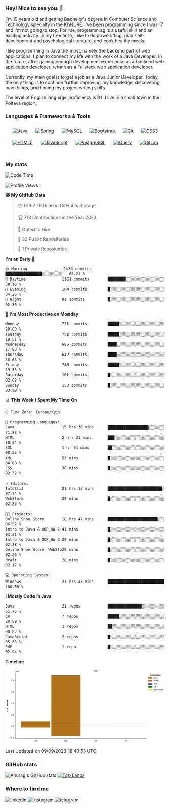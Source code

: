 ### Hey! Nice to see you. 👋

I'm 19 years old and getting Bachelor's degree in Computer Science and Technology
specialty in the [KhNURE][1]. I've been programming since I was 17 and I'm not going
to stop. For me, programming is a useful skill and an exciting activity. In my free
time, I like to do powerlifting, read self-development and psychological literature,
and cook healthy meals.

I like programming in Java the most, namely the backend part of web applications.
I plan to connect my life with the work of a Java Developer. In the future, after 
gaining enough development experience as a backend web application developer, 
retrain as a Fullstack web application developer. 

Currently, my main goal is to get a job as a Java Junior Developer. 
Today, the only thing is to continue further improving my knowledge, discovering 
new things, and honing my project writing skills.

The level of English language proficiency is B1. I live in a small town in the
Poltava region.

### Languages & Frameworks & Tools
<div align="center">  
<a href="https://www.java.com/" target="_blank"><img style="margin: 10px" src="https://profilinator.rishav.dev/skills-assets/java-original-wordmark.svg" alt="Java" height="50" /></a>
<a href="https://docs.spring.io/spring-framework/docs/3.0.x/reference/expressions.html#:~:text=The%20Spring%20Expression%20Language%20(SpEL,and%20basic%20string%20templating%20functionality." target="_blank"><img style="margin: 10px" src="https://profilinator.rishav.dev/skills-assets/springio-icon.svg" alt="Spring" height="50" /></a>
<a href="https://www.mysql.com/" target="_blank"><img style="margin: 10px" src="https://profilinator.rishav.dev/skills-assets/mysql-original-wordmark.svg" alt="MySQL" height="50" /></a>
<a href="https://getbootstrap.com/docs/3.4/javascript/" target="_blank"><img style="margin: 10px" src="https://profilinator.rishav.dev/skills-assets/bootstrap-plain.svg" alt="Bootstrap" height="50" /></a>  
<a href="https://github.com/" target="_blank"><img style="margin: 10px" src="https://profilinator.rishav.dev/skills-assets/git-scm-icon.svg" alt="Git" height="50" /></a>
<a href="https://www.w3schools.com/css/" target="_blank"><img style="margin: 10px" src="https://profilinator.rishav.dev/skills-assets/css3-original-wordmark.svg" alt="CSS3" height="50" /></a>  
<a href="https://en.wikipedia.org/wiki/HTML5" target="_blank"><img style="margin: 10px" src="https://profilinator.rishav.dev/skills-assets/html5-original-wordmark.svg" alt="HTML5" height="50" /></a>  
<a href="https://www.javascript.com/" target="_blank"><img style="margin: 10px" src="https://profilinator.rishav.dev/skills-assets/javascript-original.svg" alt="JavaScript" height="50" /></a>  
<a href="https://www.postgresql.org/" target="_blank"><img style="margin: 10px" src="https://profilinator.rishav.dev/skills-assets/postgresql-original-wordmark.svg" alt="PostgreSQL" height="50" /></a>  
<a href="https://jquery.com/" target="_blank"><img style="margin: 10px" src="https://profilinator.rishav.dev/skills-assets/jquery.png" alt="jQuery" height="50" /></a>
<a href="https://about.gitlab.com/" target="_blank"><img style="margin: 10px" src="https://profilinator.rishav.dev/skills-assets/gitlab.svg" alt="GitLab" height="50" /></a>  
</div>  

<br/>  

### My stats 

<!--START_SECTION:waka-->
![Code Time](http://img.shields.io/badge/Code%20Time-396%20hrs%2015%20mins-blue)

![Profile Views](http://img.shields.io/badge/Profile%20Views-0-blue)

**🐱 My GitHub Data** 

> 📦 918.7 kB Used in GitHub's Storage 
 > 
> 🏆 713 Contributions in the Year 2023
 > 
> 💼 Opted to Hire
 > 
> 📜 32 Public Repositories 
 > 
> 🔑 1 Private Repositories 
 > 
**I'm an Early 🐤** 

```text
🌞 Morning                2433 commits        ████████████████░░░░░░░░░   63.21 % 
🌆 Daytime                1161 commits        ████████░░░░░░░░░░░░░░░░░   30.16 % 
🌃 Evening                164 commits         █░░░░░░░░░░░░░░░░░░░░░░░░   04.26 % 
🌙 Night                  91 commits          █░░░░░░░░░░░░░░░░░░░░░░░░   02.36 % 
```
📅 **I'm Most Productive on Monday** 

```text
Monday                   771 commits         █████░░░░░░░░░░░░░░░░░░░░   20.03 % 
Tuesday                  751 commits         █████░░░░░░░░░░░░░░░░░░░░   19.51 % 
Wednesday                685 commits         ████░░░░░░░░░░░░░░░░░░░░░   17.80 % 
Thursday                 642 commits         ████░░░░░░░░░░░░░░░░░░░░░   16.68 % 
Friday                   746 commits         █████░░░░░░░░░░░░░░░░░░░░   19.38 % 
Saturday                 101 commits         █░░░░░░░░░░░░░░░░░░░░░░░░   02.62 % 
Sunday                   153 commits         █░░░░░░░░░░░░░░░░░░░░░░░░   03.98 % 
```


📊 **This Week I Spent My Time On** 

```text
🕑︎ Time Zone: Europe/Kyiv

💬 Programming Languages: 
Java                     15 hrs 36 mins      ██████████████████░░░░░░░   71.88 % 
HTML                     2 hrs 21 mins       ███░░░░░░░░░░░░░░░░░░░░░░   10.84 % 
SQL                      1 hr 51 mins        ██░░░░░░░░░░░░░░░░░░░░░░░   08.53 % 
XML                      53 mins             █░░░░░░░░░░░░░░░░░░░░░░░░   04.08 % 
CSS                      30 mins             █░░░░░░░░░░░░░░░░░░░░░░░░   02.32 % 

🔥 Editors: 
IntelliJ                 21 hrs 13 mins      ████████████████████████░   97.74 % 
WebStorm                 29 mins             █░░░░░░░░░░░░░░░░░░░░░░░░   02.26 % 

🐱‍💻 Projects: 
Online Shoe Store        18 hrs 47 mins      ██████████████████████░░░   86.52 % 
Intro to Java & OOP_HW 2 41 mins             █░░░░░░░░░░░░░░░░░░░░░░░░   03.21 % 
Intro to Java & OOP_HW 3 29 mins             █░░░░░░░░░░░░░░░░░░░░░░░░   02.28 % 
Online Shoe Store. WebSto29 mins             █░░░░░░░░░░░░░░░░░░░░░░░░   02.26 % 
draft                    28 mins             █░░░░░░░░░░░░░░░░░░░░░░░░   02.17 % 

💻 Operating System: 
Windows                  21 hrs 43 mins      █████████████████████████   100.00 % 
```

**I Mostly Code in Java** 

```text
Java                     21 repos            ███████████████░░░░░░░░░░   61.76 % 
C#                       7 repos             █████░░░░░░░░░░░░░░░░░░░░   20.59 % 
HTML                     3 repos             ██░░░░░░░░░░░░░░░░░░░░░░░   08.82 % 
JavaScript               2 repos             █░░░░░░░░░░░░░░░░░░░░░░░░   05.88 % 
PHP                      1 repo              █░░░░░░░░░░░░░░░░░░░░░░░░   02.94 % 
```



**Timeline**

![Lines of Code chart](https://raw.githubusercontent.com/StasonMendelso/StasonMendelso/main/assets/bar_graph.png)


 Last Updated on 09/09/2023 18:40:53 UTC
<!--END_SECTION:waka-->

### GitHub stats
![Anurag's GitHub stats](https://github-readme-stats-sigma-five.vercel.app/api?username=stasonMendelso&show_icons=true&theme=transparent)
[![Top Langs](https://github-readme-stats-sigma-five.vercel.app/api/top-langs/?username=stasonMendelso)](https://github.com/stasonMendelso/github-readme-stats)
### Where to find me

<div align="start">
<a href="https://linkedin.com/in/stanislav-hlova-0b2a00265/" target="_blank">
<img src=https://img.shields.io/badge/linkedin-%231E77B5.svg?&style=for-the-badge&logo=linkedin&logoColor=white alt=linkedin style="margin-bottom: 5px;" />
</a>
<a href="https://instagram.com/stasonMendelson" target="_blank">
<img src=https://img.shields.io/badge/instagram-%23000000.svg?&style=for-the-badge&logo=instagram&logoColor=white alt=instagram style="margin-bottom: 5px;" />
</a> 
<a href="https://t.me/Stason_Mendelson" target="_blank">
<img src=https://img.shields.io/badge/telegram-%231E77B5.svg?&style=for-the-badge&logo=telegram&logoColor=white alt=telegram style="margin-bottom: 5px;" />
</a>  
</div>  

[1]:[https://nure.ua/en/]

